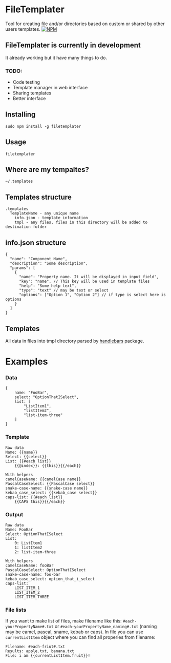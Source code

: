# FileTemplater

Tool for creating file and/or directories based on custom or shared by other users templates.
[![NPM](https://nodei.co/npm/filetemplater.png)](https://nodei.co/npm/filetemplater/)

## FileTemplater is currently in development

It already working but it have many things to do.

### TODO:

- Code testing
- Template manager in web interface
- Sharing templates
- Better interface

## Installing

```
sudo npm install -g filetemplater
```

## Usage

```
filetemplater
```

## Where are my tempaltes?

```
~/.templates
```

## Templates structure

```
.templates
  TemplateName - any unique name
    info.json - template information
    tmpl - any files. files in this directory will be added to destination folder
```

## info.json structure

```
{
  "name": "Component Name",
  "description": "Some description",
  "params": [
    {
      "name": "Property name. It will be displayed in input field",
      "key": "name", // This key will be used in template files
      "help": "Some help text",
      "type": "text" // may be text or select
      "options": ["Option 1", "Option 2"] // if type is select here is options
    }
  ]
}
```

## Templates

All data in files into tmpl directory parsed by [handlebars](https://www.npmjs.com/package/handlebars) package.

# Examples

### Data

```
{
    name: "FooBar",
    select: "OptionThatISelect",
    list: [
        "ListItem1",
        "listItem2",
        "list-item-three"
    ]
}
```

### Template

```
Raw data
Name: {{name}}
Select: {{select}}
List: {{#each list}}
    {{@index}}: {{this}}{{/each}}

With helpers
camelCaseName: {{camelCase name}}
PascalCaseSelect: {{PascalCase select}}
snake-case-name: {{snake-case name}}
kebab_case_select: {{kebab_case select}}
caps-list: {{#each list}}
    {{CAPS this}}{{/each}}
```

### Output

```
Raw data
Name: FooBar
Select: OptionThatISelect
List:
    0: ListItem1
    1: listItem2
    2: list-item-three

With helpers
camelCaseName: fooBar
PascalCaseSelect: OptionThatISelect
snake-case-name: foo-bar
kebab_case_select: option_that_i_select
caps-list:
    LIST_ITEM_1
    LIST_ITEM_2
    LIST_ITEM_THREE
```

### File lists

If you want to make list of files, make filename like this: `#each-yourPropertyName#.txt` or `#each-yourPropertyName_naming#.txt` (naming may be camel, pascal, sname, kebab or caps).
In file you can use `currentListItem` object where you can find all properies from filename:

```
Filename: #each-friut#.txt
Results: apple.txt, banana.txt
File: i am {{currentListItem.fruit}}!
```

